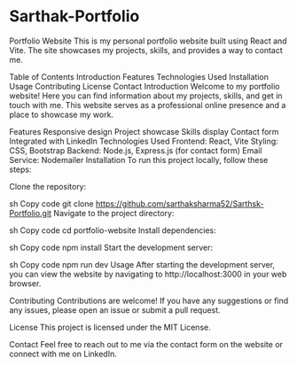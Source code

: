 # Sarthak-Portfolio

Portfolio Website
This is my personal portfolio website built using React and Vite. The site showcases my projects, skills, and provides a way to contact me.

Table of Contents
Introduction
Features
Technologies Used
Installation
Usage
Contributing
License
Contact
Introduction
Welcome to my portfolio website! Here you can find information about my projects, skills, and get in touch with me. This website serves as a professional online presence and a place to showcase my work.

Features
Responsive design
Project showcase
Skills display
Contact form
Integrated with LinkedIn
Technologies Used
Frontend: React, Vite
Styling: CSS, Bootstrap
Backend: Node.js, Express.js (for contact form)
Email Service: Nodemailer
Installation
To run this project locally, follow these steps:

Clone the repository:

sh
Copy code
git clone https://github.com/sarthaksharma52/Sarthsk-Portfolio.git
Navigate to the project directory:

sh
Copy code
cd portfolio-website
Install dependencies:

sh
Copy code
npm install
Start the development server:

sh
Copy code
npm run dev
Usage
After starting the development server, you can view the website by navigating to http://localhost:3000 in your web browser.

Contributing
Contributions are welcome! If you have any suggestions or find any issues, please open an issue or submit a pull request.

License
This project is licensed under the MIT License.

Contact
Feel free to reach out to me via the contact form on the website or connect with me on LinkedIn.
